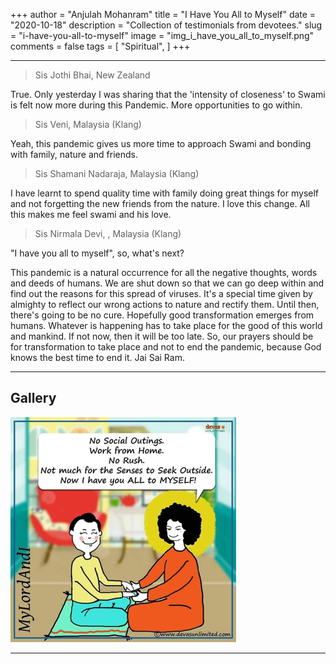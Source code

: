 +++
author = "Anjulah Mohanram"
title = "I Have You All to Myself"
date = "2020-10-18"
description = "Collection of testimonials from devotees."
slug = "i-have-you-all-to-myself"
image = "img_i_have_you_all_to_myself.png"
comments = false
tags = [
    "Spiritual",
]
+++

---

> Sis Jothi Bhai, New Zealand

True. Only yesterday I was sharing that the 'intensity of closeness' to Swami is felt now more during this Pandemic.  More opportunities to go within.

> Sis Veni, Malaysia (Klang)

Yeah, this pandemic gives us more time to approach Swami and bonding with family, nature and friends.

> Sis Shamani Nadaraja, Malaysia (Klang)

I have learnt to spend quality time with family doing great things for myself and not forgetting the new friends from the nature. I love this change. All this makes me feel swami and his love.

> Sis Nirmala Devi, , Malaysia (Klang)

"I have you all to myself", so, what's next?

This pandemic is a natural occurrence for all the negative thoughts, words and deeds of humans. We are shut down so that we can go deep within and find out the reasons for this spread of viruses. It's a special time given by almighty to reflect our wrong actions to nature and rectify them. Until then, there's going to be no cure. Hopefully good transformation emerges from humans. Whatever is happening has to take place for the good of this world and mankind. If not now, then it will be too late. So, our prayers should be for transformation to take place and not to end the pandemic, because God knows the best time to end it. Jai Sai Ram.

---

## Gallery

![](img_i_have_you_all_to_myself.png) 

---